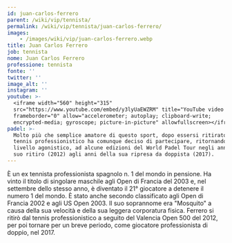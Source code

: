 ```yaml
---
id: juan-carlos-ferrero
parent: /wiki/vip/tennista/
permalink: /wiki/vip/tennista/juan-carlos-ferrero/
images:
    - /images/wiki/vip/juan-carlos-ferrero.webp
title: Juan Carlos Ferrero
job: tennista
nome: Juan Carlos Ferrero
professione: tennista
fonte: ''
twitter: ''
image_alt: ''
instagram: ''
youtube: >-
  <iframe width="560" height="315"
  src="https://www.youtube.com/embed/y3lyUaEWZRM" title="YouTube video player"
  frameborder="0" allow="accelerometer; autoplay; clipboard-write;
  encrypted-media; gyroscope; picture-in-picture" allowfullscreen></iframe>
padel: >-
  Molto più che semplice amatore di questo sport, dopo essersi ritirato dal
  tennis professionistico ha comunque deciso di partecipare, ritornando ad un
  livello agonistico, ad alcune edizioni del World Padel Tour negli anni  tra il
  suo ritiro (2012) agli anni della sua ripresa da doppista (2017).
---
```

È un ex tennista professionista spagnolo n. 1 del mondo in pensione. Ha vinto il titolo di singolare maschile agli Open di Francia del 2003 e, nel settembre dello stesso anno, è diventato il 21° giocatore a detenere il numero 1 del mondo. È stato anche secondo classificato agli Open di Francia 2002 e agli US Open 2003. Il suo soprannome era "Mosquito" a causa della sua velocità e della sua leggera corporatura fisica. Ferrero si ritirò dal tennis professionistico a seguito del Valencia Open 500 del 2012, per poi tornare per un breve periodo, come giocatore professionista di doppio, nel 2017.